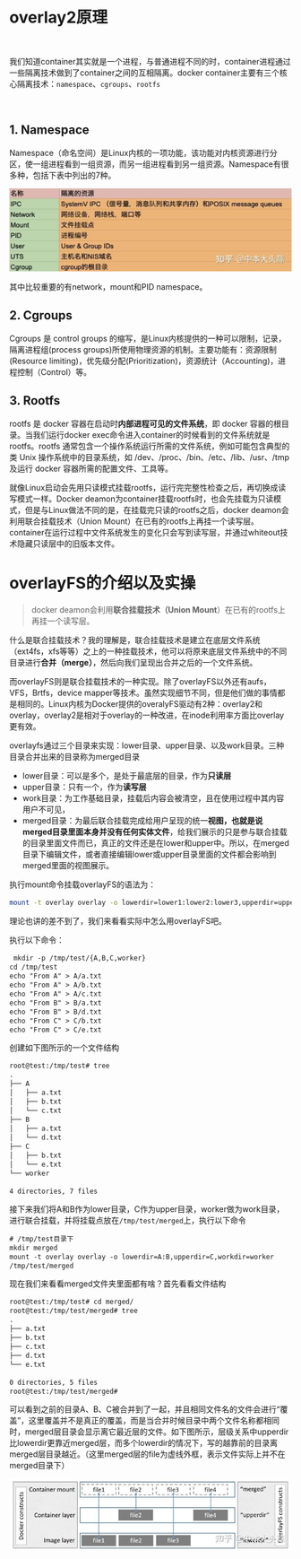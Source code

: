 # overlay2原理

‍

我们知道container其实就是一个进程，与普通进程不同的时，container进程通过一些隔离技术做到了container之间的互相隔离。docker container主要有三个核心隔离技术：`namespace`​、`cgroups`​、`rootfs`​

‍

## 1. Namespace

Namespace（命名空间）是Linux内核的一项功能，该功能对内核资源进行分区，使一组进程看到一组资源，而另一组进程看到另一组资源。Namespace有很多种，包括下表中列出的7种。

​![](assets/net-img-v2-5c1f3f22a222391dafe762300e34361c_720w-20231010141230-zst6lq3.jpg "linux namespace的名称以及对应的隔离资源")​

其中比较重要的有network，mount和PID namespace。

## 2. Cgroups

Cgroups 是 control groups  的缩写，是Linux内核提供的一种可以限制，记录，隔离进程组(process  groups)所使用物理资源的机制。主要功能有：资源限制(Resource  limiting)，优先级分配(Prioritization)，资源统计（Accounting)，进程控制（Control）等。

## 3. Rootfs

rootfs 是 docker 容器在启动时**内部进程可见的文件系统**，即  docker 容器的根目录。当我们运行docker exec命令进入container的时候看到的文件系统就是rootfs。rootfs  通常包含一个操作系统运行所需的文件系统，例如可能包含典型的类 Unix 操作系统中的目录系统，如  /dev、/proc、/bin、/etc、/lib、/usr、/tmp 及运行 docker 容器所需的配置文件、工具等。

就像Linux启动会先用只读模式挂载rootfs，运行完完整性检查之后，再切换成读写模式一样。Docker   deamon为container挂载rootfs时，也会先挂载为只读模式，但是与Linux做法不同的是，在挂载完只读的rootfs之后，docker  deamon会利用联合挂载技术（Union  Mount）在已有的rootfs上再挂一个读写层。container在运行过程中文件系统发生的变化只会写到读写层，并通过whiteout技术隐藏只读层中的旧版本文件。

# overlayFS的介绍以及实操

> docker deamon会利用**联合挂载技术（Union Mount**）在已有的rootfs上再挂一个读写层。

什么是联合挂载技术？我的理解是，联合挂载技术是建立在底层文件系统（ext4fs，xfs等等）之上的一种挂载技术，他可以将原来底层文件系统中的不同目录进行**合并（merge）**，然后向我们呈现出合并之后的一个文件系统。

而overlayFS则是联合挂载技术的一种实现。除了overlayFS以外还有aufs，VFS，Brtfs，device   mapper等技术。虽然实现细节不同，但是他们做的事情都是相同的。Linux内核为Docker提供的overalyFS驱动有2种：overlay2和overlay，overlay2是相对于overlay的一种改进，在inode利用率方面比overlay更有效。

overlayfs通过三个目录来实现：lower目录、upper目录、以及work目录。三种目录合并出来的目录称为merged目录

* lower目录：可以是多个，是处于最底层的目录，作为**只读层**
* upper目录：只有一个，作为**读写层**
* work目录：为工作基础目录，挂载后内容会被清空，且在使用过程中其内容用户不可见，
* merged目录：为最后联合挂载完成给用户呈现的统一**视图，**也就是说merged目录里面本身并**没有任何实体文件**，给我们展示的只是参与联合挂载的目录里面文件而已，真正的文件还是在lower和upper中。所以，在merged目录下编辑文件，或者直接编辑lower或upper目录里面的文件都会影响到merged里面的视图展示。

执行mount命令挂载overlayFS的语法为：

```bash
mount -t overlay overlay -o lowerdir=lower1:lower2:lower3,upperdir=upper,workdir=work merged_dir
```

理论也讲的差不到了，我们来看看实际中怎么用overlayFS吧。

执行以下命令：

```text
 mkdir -p /tmp/test/{A,B,C,worker}
cd /tmp/test
echo "From A" > A/a.txt
echo "From A" > A/b.txt
echo "From A" > A/c.txt 
echo "From B" > B/a.txt
echo "From B" > B/d.txt
echo "From C" > C/b.txt
echo "From C" > C/e.txt
```

创建如下图所示的一个文件结构

```text
root@test:/tmp/test# tree
.
├── A
│   ├── a.txt
│   ├── b.txt
│   └── c.txt
├── B
│   ├── a.txt
│   └── d.txt
├── C
│   ├── b.txt
│   └── e.txt
└── worker

4 directories, 7 files
```

接下来我们将A和B作为lower目录，C作为upper目录，worker做为work目录，进行联合挂载，并将挂载点放在`/tmp/test/merged`​ 上，执行以下命令

```text
# /tmp/test目录下
mkdir merged
mount -t overlay overlay -o lowerdir=A:B,upperdir=C,workdir=worker /tmp/test/merged
```

现在我们来看看merged文件夹里面都有啥？首先看看文件结构

```text
root@test:/tmp/test# cd merged/
root@test:/tmp/test/merged# tree
.
├── a.txt
├── b.txt
├── c.txt
├── d.txt
└── e.txt

0 directories, 5 files
root@test:/tmp/test/merged# 
```

可以看到之前的目录A、B、C被合并到了一起，并且相同文件名的文件会进行“覆盖”，这里覆盖并不是真正的覆盖，而是当合并时候目录中两个文件名称都相同时，merged层目录会显示离它最近层的文件。如下图所示，层级关系中upperdir比lowerdir更靠近merged层，而多个lowerdir的情况下，写的越靠前的目录离merged层目录越近。（这里merged层的file为虚线外框，表示文件实际上并不在merged目录下）

​![v2-96c3001ff30bc079939e67d4194300da_r](assets/v2-96c3001ff30bc079939e67d4194300da_r-20231010181939-tfsfrla.jpg "overlayFS文件层级关系")​

‍
